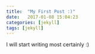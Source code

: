 ```yaml
---
title:  "My First Post :)"
date:   2017-01-08 15:04:23
categories: [jekyll]
tags: [jekyll]
---
```

I will start writing most certainly :)
